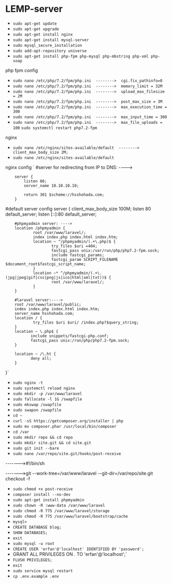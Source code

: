 # LEMP-server
* `sudo apt-get update`
* `sudo apt-get upgrade`
* `sudo apt-get install nginx`
* `sudo apt-get install mysql-server`
* `sudo mysql_secure_installation`
* `sudo add-apt-repository universe`
* `sudo apt-get install php-fpm php-mysql php-mbstring php-xml php-soap`

php fpm config

* `sudo nano /etc/php/7.2/fpm/php.ini  -------->  cgi.fix_pathinfo=0`
* `sudo nano /etc/php/7.2/fpm/php.ini  -------->  memory_limit = 32M`
* `sudo nano /etc/php/7.2/fpm/php.ini  -------->  upload_max_filesize = 2M`
* `sudo nano /etc/php/7.2/fpm/php.ini  -------->  post_max_size = 3M`
* `sudo nano /etc/php/7.2/fpm/php.ini  -------->  max_execution_time = 300`
* `sudo nano /etc/php/7.2/fpm/php.ini  -------->  max_input_time = 300`
* `sudo nano /etc/php/7.2/fpm/php.ini  -------->  max_file_uploads = 100`
`sudo systemctl restart php7.2-fpm`

nginx

* `sudo nano /etc/nginx/sites-available/default  -------->  client_max_body_size 2M;`
* `sudo nano /etc/nginx/sites-available/default`

nginx config
`
#server for redirecting from IP to DNS: ---->

        server {
            listen 80;
            server_name 10.10.10.10;

            return 301 $scheme://hsshohada.com;
        }


#default server config
server {
        client_max_body_size 100M;
        listen 80 default_server;
        listen [::]:80 default_server;
        
        #phpmyadmin server: ---->
        location /phpmyadmin {
                root /var/www/laravel/;
                index index.php index.html index.htm;
                location ~ ^/phpmyadmin/(.+\.php)$ {
                        try_files $uri =404;
                        fastcgi_pass unix:/var/run/php/php7.2-fpm.sock;
                        include fastcgi_params;
                        fastcgi_param SCRIPT_FILENAME $document_root$fastcgi_script_name;
                }
                location ~* ^/phpmyadmin/(.+\.(jpg|jpeg|gif|css|png|js|ico|html|xml|txt))$ {
                        root /var/www/laravel/;
                }
        }
        
        #laravel server:---->
        root /var/www/laravel/public;
        index index.php index.html index.htm;
        server_name hsshohada.com;
        location / {
                try_files $uri $uri/ /index.php?$query_string;
        }
        location ~ \.php$ {
               include snippets/fastcgi-php.conf;
               fastcgi_pass unix:/run/php/php7.2-fpm.sock;
        }

        location ~ /\.ht {
               deny all;
        }
}`
* `sudo nginx -t`
* `sudo systemctl reload nginx`
* `sudo mkdir -p /var/www/laravel`
* `sudo fallocate -l 1G /swapfile`
* `sudo mkswap /swapfile`
* `sudo swapon /swapfile`
* `cd ~`
* `curl -sS https://getcomposer.org/installer | php`
* `sudo mv composer.phar /usr/local/bin/composer`
* `cd /var`
* `sudo mkdir repo && cd repo`
* `sudo mkdir site.git && cd site.git`
* `sudo git init --bare`
* `sudo nano /var/repo/site.git/hooks/post-receive`

------->#!/bin/sh

------->git --work-tree=/var/www/laravel --git-dir=/var/repo/site.git checkout -f

* `sudo chmod +x post-receive`
* `composer install --no-dev`
* `sudo apt-get install phpmyadmin`
* `sudo chown -R :www-data /var/www/laravel`
* `sudo chmod -R 775 /var/www/laravel/storage`
* `sudo chmod -R 775 /var/www/laravel/bootstrap/cache`
* `mysql>`
* `CREATE DATABASE blog;`
* `SHOW DATABASES;`
* `exit`
* `sudo mysql -u root`
* `CREATE USER 'erfan'@'localhost' IDENTIFIED BY 'password';`
* GRANT ALL PRIVILEGES ON *.* TO 'erfan'@'localhost';`
* `FLUSH PRIVILEGES;`
* `exit`
* `sudo service mysql restart`
* `cp .env.example .env`
